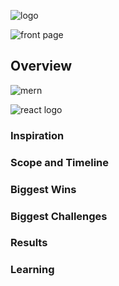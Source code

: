 ![logo](../master/logo.png)

![front page](../master/front_page.png)

## Overview

![mern](../master/mern.jpg)

![react logo](../master/react.png)

### Inspiration

### Scope and Timeline

### Biggest Wins

### Biggest Challenges

### Results

### Learning
